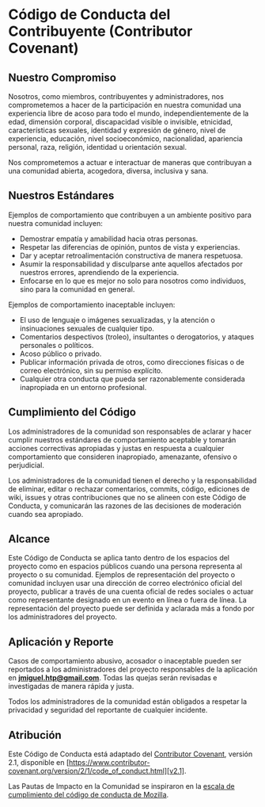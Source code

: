 # Código de Conducta del Contribuyente (Contributor Covenant)

## Nuestro Compromiso

Nosotros, como miembros, contribuyentes y administradores, nos comprometemos a hacer de la participación en nuestra comunidad una experiencia libre de acoso para todo el mundo, independientemente de la edad, dimensión corporal, discapacidad visible o invisible, etnicidad, características sexuales, identidad y expresión de género, nivel de experiencia, educación, nivel socioeconómico, nacionalidad, apariencia personal, raza, religión, identidad u orientación sexual.

Nos comprometemos a actuar e interactuar de maneras que contribuyan a una comunidad abierta, acogedora, diversa, inclusiva y sana.

## Nuestros Estándares

Ejemplos de comportamiento que contribuyen a un ambiente positivo para nuestra comunidad incluyen:

* Demostrar empatía y amabilidad hacia otras personas.
* Respetar las diferencias de opinión, puntos de vista y experiencias.
* Dar y aceptar retroalimentación constructiva de manera respetuosa.
* Asumir la responsabilidad y disculparse ante aquellos afectados por nuestros errores, aprendiendo de la experiencia.
* Enfocarse en lo que es mejor no solo para nosotros como individuos, sino para la comunidad en general.

Ejemplos de comportamiento inaceptable incluyen:

* El uso de lenguaje o imágenes sexualizadas, y la atención o insinuaciones sexuales de cualquier tipo.
* Comentarios despectivos (troleo), insultantes o derogatorios, y ataques personales o políticos.
* Acoso público o privado.
* Publicar información privada de otros, como direcciones físicas o de correo electrónico, sin su permiso explícito.
* Cualquier otra conducta que pueda ser razonablemente considerada inapropiada en un entorno profesional.

## Cumplimiento del Código

Los administradores de la comunidad son responsables de aclarar y hacer cumplir nuestros estándares de comportamiento aceptable y tomarán acciones correctivas apropiadas y justas en respuesta a cualquier comportamiento que consideren inapropiado, amenazante, ofensivo o perjudicial.

Los administradores de la comunidad tienen el derecho y la responsabilidad de eliminar, editar o rechazar comentarios, commits, código, ediciones de wiki, issues y otras contribuciones que no se alineen con este Código de Conducta, y comunicarán las razones de las decisiones de moderación cuando sea apropiado.

## Alcance

Este Código de Conducta se aplica tanto dentro de los espacios del proyecto como en espacios públicos cuando una persona representa al proyecto o su comunidad. Ejemplos de representación del proyecto o comunidad incluyen usar una dirección de correo electrónico oficial del proyecto, publicar a través de una cuenta oficial de redes sociales o actuar como representante designado en un evento en línea o fuera de línea. La representación del proyecto puede ser definida y aclarada más a fondo por los administradores del proyecto.

## Aplicación y Reporte

Casos de comportamiento abusivo, acosador o inaceptable pueden ser reportados a los administradores del proyecto responsables de la aplicación en **jmiguel.htp@gmail.com**. Todas las quejas serán revisadas e investigadas de manera rápida y justa.

Todos los administradores de la comunidad están obligados a respetar la privacidad y seguridad del reportante de cualquier incidente.

## Atribución

Este Código de Conducta está adaptado del [Contributor Covenant][homepage], versión 2.1, disponible en [https://www.contributor-covenant.org/version/2/1/code_of_conduct.html][v2.1].

Las Pautas de Impacto en la Comunidad se inspiraron en la [escala de cumplimiento del código de conducta de Mozilla][mozilla-coc].

[homepage]: https://www.contributor-covenant.org
[v2.1]: https://www.contributor-covenant.org/version/2/1/code_of_conduct.html
[mozilla-coc]: https://github.com/mozilla/diversity
